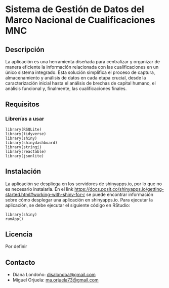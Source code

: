 # Sistema de Gestión de Datos del Marco Nacional de Cualificaciones MNC
## Descripción
La aplicación es una herramienta diseñada para centralizar y organizar de manera eficiente la información relacionada con las cualificaciones en un único sistema integrado. Esta solución simplifica el proceso de captura, almacenamiento y análisis de datos en cada etapa crucial, desde la caracterización inicial hasta el análisis de brechas de capital humano, el análisis funcional y, finalmente, las cualificaciones finales.
## Requisitos
### Librerías a usar
```{r}
library(RSQLite)
library(tidyverse)
library(shiny)
library(shinydashboard)
library(stringi)
library(reactable)
library(jsonlite)
```
## Instalación
La aplicación se despliega en los servidores de shinyapps.io, por lo que no es necesario instalarla.
En el link https://docs.posit.co/shinyapps.io/getting-started.html#working-with-shiny-for-r se puede encontrar información sobre cómo desplegar una aplicación en shinyapps.io.
Para ejecutar la aplicación, se debe ejecutar el siguiente código en RStudio:
```{r}
library(shiny)
runApp()
```
## Licencia
Por definir
## Contacto
- Diana Londoño: disalondoa@gmail.com
- Miguel Orjuela: ma.orjuela73@gmail.com

